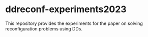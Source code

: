 # ddreconf-experiments2023
This repository provides the experiments for the paper on solving reconfiguration problems using DDs.
